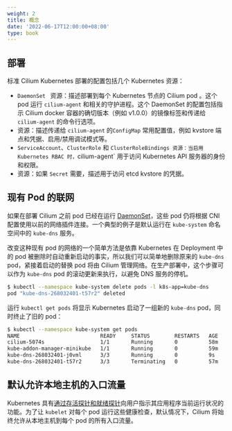 ```yaml
---
weight: 2
title: 概念
date: '2022-06-17T12:00:00+08:00'
type: book
---
```


## 部署

标准 Cilium Kubernetes 部署的配置包括几个 Kubernetes 资源：

- `DaemonSet ` 资源：描述部署到每个 Kubernetes 节点的 Cilium pod 。这个 pod 运行 `cilium-agent` 和相关的守护进程。这个 DaemonSet 的配置包括指示 Cilium docker 容器的确切版本（例如 v1.0.0）的镜像标签和传递给 `cilium-agent` 的命令行选项。
- 资源：描述传递给 `cilium-agent` 的`ConfigMap` 常用配置值，例如 kvstore 端点和凭据、启用/禁用调试模式等。
- `ServiceAccount`、`ClusterRole` 和 `ClusterRoleBindings 资源：当启用 Kubernetes RBAC 时，`cilium-agent` 用于访问 Kubernetes API 服务器的身份和权限。
- 资源：如果 `Secret` 需要，描述用于访问 etcd kvstore 的凭据。

## 现有 Pod 的联网

如果在部署 Cilium 之前 pod 已经在运行 [DaemonSet](https://docs.cilium.io/en/stable/glossary/#term-daemonset)，这些 pod 仍将根据 CNI 配置使用以前的网络插件连接。一个典型的例子是默认运行在 `kube-system` 命名空间中的  `kube-dns`  服务。

改变这种现有 pod 的网络的一个简单方法是依靠 Kubernetes 在 Deployment 中的 pod 被删除时自动重新启动的事实，所以我们可以简单地删除原来的 `kube-dns` pod，紧接着启动的替换 pod 将由 Cilium 管理网络。在生产部署中，这个步骤可以作为 `kube-dns` pod 的滚动更新来执行，以避免 DNS 服务的停机。

```bash
$ kubectl --namespace kube-system delete pods -l k8s-app=kube-dns
pod "kube-dns-268032401-t57r2" deleted
```

运行 `kubectl get pods` 将显示 Kubernetes 启动了一组新的 `kube-dns` pod，同时终止了旧的 pod：

```bash
$ kubectl --namespace kube-system get pods
NAME                          READY     STATUS        RESTARTS   AGE
cilium-5074s                  1/1       Running       0          58m
kube-addon-manager-minikube   1/1       Running       0          59m
kube-dns-268032401-j0vml      3/3       Running       0          9s
kube-dns-268032401-t57r2      3/3       Terminating   0          57m
```

## 默认允许本地主机的入口流量

Kubernetes 具有[通过存活探针和就绪探针](https://kubernetes.io/docs/tasks/configure-pod-container/configure-liveness-readiness-startup-probes/)向用户指示其应用程序当前运行状况的功能。为了让 `kubelet` 对每个 pod 运行这些健康检查，默认情况下，Cilium 将始终允许从本地主机到每个 pod 的所有入口流量。
